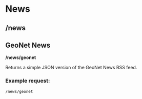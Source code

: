 # News

## /news

## GeoNet News

 **/news/geonet**

 Returns a simple JSON version of the GeoNet News RSS feed.

### Example request:

 `/news/geonet`


